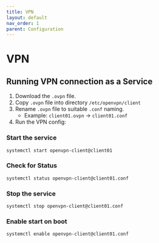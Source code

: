 ```yaml
---
title: VPN
layout: default
nav_order: 1
parent: Configuration
---
```


# VPN

## Running VPN connection as a Service 

1. Download the `.ovpn` file.
2. Copy `.ovpn` file into directory `/etc/openvpn/client`
3. Rename `.ovpn` file to suitable `.conf` naming. 
    - Example: `client01.ovpn` → `client01.conf`
4. Run the VPN config:

### Start the service

```
systemctl start openvpn-client@client01
```

### Check for Status 

```
systemctl status openvpn-client@client01.conf
```

### Stop the service

```
systemctl stop openvpn-client@client01.conf
```

### Enable start on boot 

```
systemctl enable openvpn-client@client01.conf
```